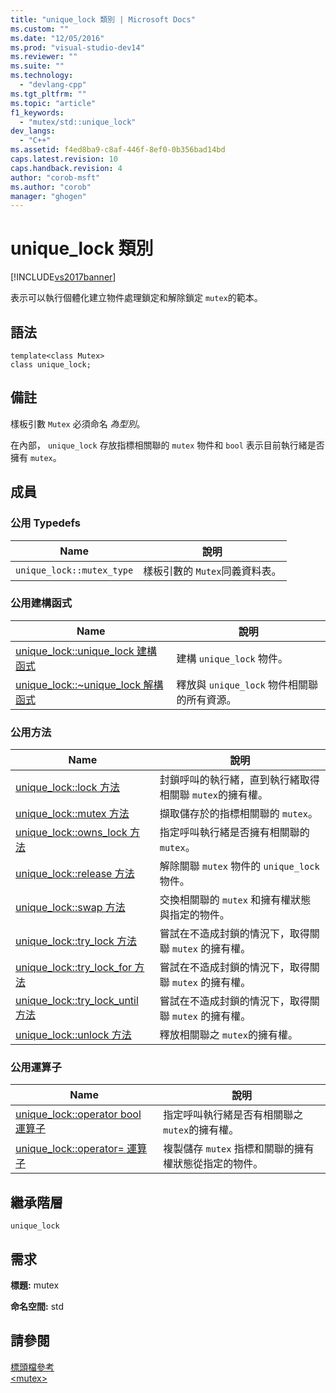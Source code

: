 ```yaml
---
title: "unique_lock 類別 | Microsoft Docs"
ms.custom: ""
ms.date: "12/05/2016"
ms.prod: "visual-studio-dev14"
ms.reviewer: ""
ms.suite: ""
ms.technology: 
  - "devlang-cpp"
ms.tgt_pltfrm: ""
ms.topic: "article"
f1_keywords: 
  - "mutex/std::unique_lock"
dev_langs: 
  - "C++"
ms.assetid: f4ed8ba9-c8af-446f-8ef0-0b356bad14bd
caps.latest.revision: 10
caps.handback.revision: 4
author: "corob-msft"
ms.author: "corob"
manager: "ghogen"
---
```

# unique_lock 類別
[!INCLUDE[vs2017banner](../assembler/inline/includes/vs2017banner.md)]

表示可以執行個體化建立物件處理鎖定和解除鎖定 `mutex`的範本。  
  
## 語法  
  
```  
template<class Mutex>  
class unique_lock;  
```  
  
## 備註  
 樣板引數 `Mutex` 必須命名 *為型別*。  
  
 在內部， `unique_lock` 存放指標相關聯的 `mutex` 物件和 `bool` 表示目前執行緒是否擁有 `mutex`。  
  
## 成員  
  
### 公用 Typedefs  
  
|Name|說明|  
|----------|--------|  
|`unique_lock::mutex_type`|樣板引數的 `Mutex`同義資料表。|  
  
### 公用建構函式  
  
|Name|說明|  
|----------|--------|  
|[unique\_lock::unique\_lock 建構函式](../Topic/unique_lock::unique_lock%20Constructor.md)|建構 `unique_lock` 物件。|  
|[unique\_lock::~unique\_lock 解構函式](../Topic/unique_lock::~unique_lock%20Destructor.md)|釋放與 `unique_lock` 物件相關聯的所有資源。|  
  
### 公用方法  
  
|Name|說明|  
|----------|--------|  
|[unique\_lock::lock 方法](../Topic/unique_lock::lock%20Method.md)|封鎖呼叫的執行緒，直到執行緒取得相關聯 `mutex`的擁有權。|  
|[unique\_lock::mutex 方法](../Topic/unique_lock::mutex%20Method.md)|擷取儲存於的指標相關聯的 `mutex`。|  
|[unique\_lock::owns\_lock 方法](../Topic/unique_lock::owns_lock%20Method.md)|指定呼叫執行緒是否擁有相關聯的 `mutex`。|  
|[unique\_lock::release 方法](../Topic/unique_lock::release%20Method.md)|解除關聯 `mutex` 物件的 `unique_lock` 物件。|  
|[unique\_lock::swap 方法](../Topic/unique_lock::swap%20Method.md)|交換相關聯的 `mutex` 和擁有權狀態與指定的物件。|  
|[unique\_lock::try\_lock 方法](../Topic/unique_lock::try_lock%20Method.md)|嘗試在不造成封鎖的情況下，取得關聯 `mutex` 的擁有權。|  
|[unique\_lock::try\_lock\_for 方法](../Topic/unique_lock::try_lock_for%20Method.md)|嘗試在不造成封鎖的情況下，取得關聯 `mutex` 的擁有權。|  
|[unique\_lock::try\_lock\_until 方法](../Topic/unique_lock::try_lock_until%20Method.md)|嘗試在不造成封鎖的情況下，取得關聯 `mutex` 的擁有權。|  
|[unique\_lock::unlock 方法](../Topic/unique_lock::unlock%20Method.md)|釋放相關聯之 `mutex`的擁有權。|  
  
### 公用運算子  
  
|Name|說明|  
|----------|--------|  
|[unique\_lock::operator bool 運算子](../Topic/unique_lock::operator%20bool%20Operator.md)|指定呼叫執行緒是否有相關聯之 `mutex`的擁有權。|  
|[unique\_lock::operator\= 運算子](../Topic/unique_lock::operator=%20Operator.md)|複製儲存 `mutex` 指標和關聯的擁有權狀態從指定的物件。|  
  
## 繼承階層  
 `unique_lock`  
  
## 需求  
 **標題:** mutex  
  
 **命名空間:** std  
  
## 請參閱  
 [標頭檔參考](../standard-library/cpp-standard-library-header-files.md)   
 [\<mutex\>](../standard-library/mutex.md)